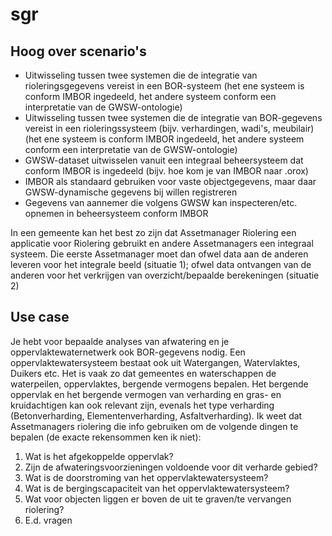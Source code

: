 # sgr

## Hoog over scenario's

* Uitwisseling tussen twee systemen die de integratie van rioleringsgegevens vereist in een BOR-systeem (het ene systeem is conform IMBOR ingedeeld, het andere systeem conform een interpretatie van de GWSW-ontologie)
* Uitwisseling tussen twee systemen die de integratie van BOR-gegevens vereist in een rioleringssysteem (bijv. verhardingen, wadi's, meubilair) (het ene systeem is conform IMBOR ingedeeld, het andere systeem conform een interpretatie van de GWSW-ontologie)
* GWSW-dataset uitwisselen vanuit een integraal beheersysteem dat conform IMBOR is ingedeeld (bijv. hoe kom je van IMBOR naar .orox)
* IMBOR als standaard gebruiken voor vaste objectgegevens, maar daar GWSW-dynamische gegevens bij willen registreren
* Gegevens van aannemer die volgens GWSW kan inspecteren/etc. opnemen in beheersysteem conform IMBOR

In een gemeente kan het best zo zijn dat Assetmanager Riolering een applicatie voor Riolering gebruikt en andere Assetmanagers een integraal systeem. Die eerste Assetmanager moet dan ofwel data aan de anderen leveren voor het integrale beeld (situatie 1); ofwel data ontvangen van de anderen voor het verkrijgen van overzicht/bepaalde berekeningen (situatie 2)

## Use case

Je hebt voor bepaalde analyses van afwatering en je oppervlaktewaternetwerk ook BOR-gegevens nodig. Een oppervlaktewatersysteem bestaat ook uit Watergangen, Watervlaktes, Duikers etc. Het is vaak zo dat gemeentes en waterschappen de waterpeilen, oppervlaktes, bergende vermogens bepalen. Het bergende oppervlak en het bergende vermogen van verharding en gras- en kruidachtigen kan ook relevant zijn, evenals het type verharding (Betonverharding, Elementenverharding, Asfaltverharding). Ik weet dat Assetmanagers riolering die info gebruiken om de volgende dingen te bepalen (de exacte rekensommen ken ik niet):
1. Wat is het afgekoppelde oppervlak?
1. Zijn de afwateringsvoorzieningen voldoende voor dit verharde gebied?
1. Wat is de doorstroming van het oppervlaktewatersysteem?
1. Wat is de bergingscapaciteit van het oppervlaktewatersysteem?
1. Wat voor objecten liggen er boven de uit te graven/te vervangen riolering?
1. E.d. vragen